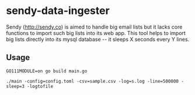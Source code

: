 # sendy-data-ingester
Sendy (http://sendy.co) is aimed to handle big email lists but it lacks core functions to import such big lists into its web app. This tool helps to import big lists directly into its mysql database -- it sleeps X seconds every Y lines.

## Usage
```
GO111MODULE=on go build main.go
```

```
./main -config=config.toml -csv=sample.csv -log=s.log -line=500000 -sleep=3 -logtofile
```
